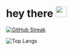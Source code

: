 <h1>
  hey there
  <img src="https://media.giphy.com/media/hvRJCLFzcasrR4ia7z/giphy.gif" width="30px"/>
</h1>

[![GitHub Streak](https://streak-stats.demolab.com?user=chirbard&theme=tokyonight)](https://git.io/streak-stats)

![Top Langs](https://github-readme-stats.vercel.app/api/top-langs/?username=chirbard&layout=compact&theme=tokyonight)
